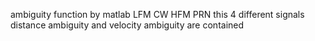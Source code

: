 ambiguity function by matlab
LFM CW HFM PRN this 4 different signals
distance ambiguity and velocity ambiguity are contained
